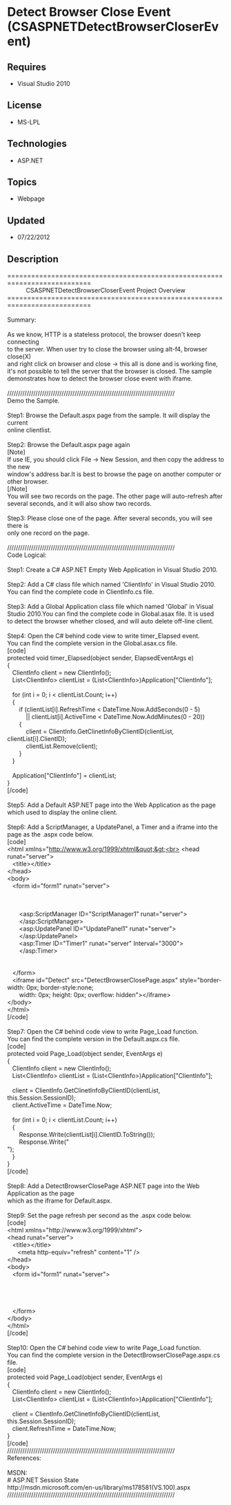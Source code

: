 # Detect Browser Close Event (CSASPNETDetectBrowserCloserEvent)
## Requires
- Visual Studio 2010
## License
- MS-LPL
## Technologies
- ASP.NET
## Topics
- Webpage
## Updated
- 07/22/2012
## Description
===========================================================================<br>
&nbsp; &nbsp; &nbsp; &nbsp; &nbsp; &nbsp;CSASPNETDetectBrowserCloserEvent Project Overview<br>
===========================================================================<br>
<br>
Summary:<br>
<br>
As we know, HTTP is a stateless protocol, the browser doesn't keep connecting<br>
to the server. When user try to close the browser using alt-f4, browser close(X) <br>
and right click on browser and close -&gt; this all is done and is working fine,<br>
it's not possible to tell the server that the browser is closed. The sample<br>
demonstrates how to detect the browser close event with iframe.<br>
<br>
/////////////////////////////////////////////////////////////////////////////<br>
Demo the Sample.<br>
<br>
Step1: Browse the Default.aspx page from the sample. It will display the current<br>
online clientlist.<br>
<br>
Step2: Browse the Default.aspx page again<br>
[Note]<br>
If use IE, you should click File -&gt; New Session, and then copy the address to the new
<br>
window's address bar.It is best to browse the page on another computer or other browser.<br>
[/Note]<br>
You will see two records on the page. The other page will auto-refresh after <br>
several seconds, and it will also show two records.<br>
<br>
Step3: Please close one of the page. After several seconds, you will see there is<br>
only one record on the page.<br>
<br>
/////////////////////////////////////////////////////////////////////////////<br>
Code Logical:<br>
<br>
Step1: Create a C# ASP.NET Empty Web Application in Visual Studio 2010.<br>
<br>
Step2: Add a C# class file which named 'ClientInfo' in Visual Studio 2010.<br>
You can find the complete code in ClientInfo.cs file.<br>
<br>
Step3: Add a Global Application class file which named 'Global' in Visual <br>
Studio 2010.You can find the complete code in Global.asax file. It is used<br>
to detect the browser whether closed, and will auto delete off-line client.<br>
<br>
Step4: Open the C# behind code view to write timer_Elapsed event.<br>
You can find the complete version in the Global.asax.cs file.<br>
[code]<br>
protected void timer_Elapsed(object sender, ElapsedEventArgs e)<br>
{<br>
&nbsp; &nbsp;ClientInfo client = new ClientInfo();<br>
&nbsp; &nbsp;List&lt;ClientInfo&gt; clientList = (List&lt;ClientInfo&gt;)Application[&quot;ClientInfo&quot;];<br>
<br>
&nbsp; &nbsp;for (int i = 0; i &lt; clientList.Count; i&#43;&#43;)<br>
&nbsp; &nbsp;{<br>
&nbsp; &nbsp; &nbsp; &nbsp;if (clientList[i].RefreshTime &lt; DateTime.Now.AddSeconds(0 - 5)<br>
&nbsp; &nbsp; &nbsp; &nbsp; &nbsp; &nbsp;|| clientList[i].ActiveTime &lt; DateTime.Now.AddMinutes(0 - 20))<br>
&nbsp; &nbsp; &nbsp; &nbsp;{<br>
&nbsp; &nbsp; &nbsp; &nbsp; &nbsp; &nbsp;client = ClientInfo.GetClinetInfoByClientID(clientList, clientList[i].ClientID);<br>
&nbsp; &nbsp; &nbsp; &nbsp; &nbsp; &nbsp;clientList.Remove(client);<br>
&nbsp; &nbsp; &nbsp; &nbsp;}<br>
&nbsp; &nbsp;}<br>
<br>
&nbsp; &nbsp;Application[&quot;ClientInfo&quot;] = clientList;<br>
}<br>
[/code]<br>
<br>
Step5: Add a Default ASP.NET page into the Web Application as the page<br>
which used to display the online client.<br>
<br>
Step6: Add a ScriptManager, a UpdatePanel, a Timer and a iframe into the <br>
page as the .aspx code below.<br>
[code]<br>
&lt;html xmlns=&quot;http://www.w3.org/1999/xhtml&quot;&gt;<br>
&lt;head runat=&quot;server&quot;&gt;<br>
&nbsp; &nbsp;&lt;title&gt;&lt;/title&gt;<br>
&lt;/head&gt;<br>
&lt;body&gt;<br>
&nbsp; &nbsp;&lt;form id=&quot;form1&quot; runat=&quot;server&quot;&gt;<br>
&nbsp; &nbsp;
<div><br>
&nbsp; &nbsp; &nbsp; &nbsp;&lt;asp:ScriptManager ID=&quot;ScriptManager1&quot; runat=&quot;server&quot;&gt;<br>
&nbsp; &nbsp; &nbsp; &nbsp;&lt;/asp:ScriptManager&gt;<br>
&nbsp; &nbsp; &nbsp; &nbsp;&lt;asp:UpdatePanel ID=&quot;UpdatePanel1&quot; runat=&quot;server&quot;&gt;<br>
&nbsp; &nbsp; &nbsp; &nbsp;&lt;/asp:UpdatePanel&gt;<br>
&nbsp; &nbsp; &nbsp; &nbsp;&lt;asp:Timer ID=&quot;Timer1&quot; runat=&quot;server&quot; Interval=&quot;3000&quot;&gt;<br>
&nbsp; &nbsp; &nbsp; &nbsp;&lt;/asp:Timer&gt;<br>
&nbsp; &nbsp;</div>
<br>
&nbsp; &nbsp;&lt;/form&gt;<br>
&nbsp; &nbsp;&lt;iframe id=&quot;Detect&quot; src=&quot;DetectBrowserClosePage.aspx&quot; style=&quot;border-width: 0px; border-style:none;<br>
&nbsp; &nbsp; &nbsp; &nbsp;width: 0px; height: 0px; overflow: hidden&quot;&gt;&lt;/iframe&gt;<br>
&lt;/body&gt;<br>
&lt;/html&gt;<br>
[/code]<br>
<br>
Step7: Open the C# behind code view to write Page_Load function.<br>
You can find the complete version in the Default.aspx.cs file.<br>
[code]<br>
protected void Page_Load(object sender, EventArgs e)<br>
{<br>
&nbsp; &nbsp;ClientInfo client = new ClientInfo();<br>
&nbsp; &nbsp;List&lt;ClientInfo&gt; clientList = (List&lt;ClientInfo&gt;)Application[&quot;ClientInfo&quot;];<br>
<br>
&nbsp; &nbsp;client = ClientInfo.GetClinetInfoByClientID(clientList, this.Session.SessionID);<br>
&nbsp; &nbsp;client.ActiveTime = DateTime.Now;<br>
<br>
&nbsp; &nbsp;for (int i = 0; i &lt; clientList.Count; i&#43;&#43;)<br>
&nbsp; &nbsp;{<br>
&nbsp; &nbsp; &nbsp; &nbsp;Response.Write(clientList[i].ClientID.ToString());<br>
&nbsp; &nbsp; &nbsp; &nbsp;Response.Write(&quot;<br>
&quot;);<br>
&nbsp; &nbsp;}<br>
}<br>
[/code]<br>
<br>
Step8: Add a DetectBrowserClosePage ASP.NET page into the Web Application as the page<br>
which as the iframe for Default.aspx.<br>
<br>
Step9: Set the page refresh per second as the .aspx code below.<br>
[code]<br>
&lt;html xmlns=&quot;http://www.w3.org/1999/xhtml&quot;&gt;<br>
&lt;head runat=&quot;server&quot;&gt;<br>
&nbsp; &nbsp;&lt;title&gt;&lt;/title&gt;<br>
&nbsp; &nbsp; &nbsp; &lt;meta http-equiv=&quot;refresh&quot; content=&quot;1&quot; /&gt;<br>
&lt;/head&gt;<br>
&lt;body&gt;<br>
&nbsp; &nbsp;&lt;form id=&quot;form1&quot; runat=&quot;server&quot;&gt;<br>
&nbsp; &nbsp;
<div><br>
&nbsp; &nbsp;</div>
<br>
&nbsp; &nbsp;&lt;/form&gt;<br>
&lt;/body&gt;<br>
&lt;/html&gt;<br>
[/code]<br>
<br>
Step10: Open the C# behind code view to write Page_Load function.<br>
You can find the complete version in the DetectBrowserClosePage.aspx.cs file.<br>
[code]<br>
protected void Page_Load(object sender, EventArgs e)<br>
{<br>
&nbsp; &nbsp;ClientInfo client = new ClientInfo();<br>
&nbsp; &nbsp;List&lt;ClientInfo&gt; clientList = (List&lt;ClientInfo&gt;)Application[&quot;ClientInfo&quot;];<br>
<br>
&nbsp; &nbsp;client = ClientInfo.GetClinetInfoByClientID(clientList, this.Session.SessionID);<br>
&nbsp; &nbsp;client.RefreshTime = DateTime.Now;<br>
}<br>
[/code]<br>
/////////////////////////////////////////////////////////////////////////////<br>
References:<br>
<br>
MSDN: <br>
# ASP.NET Session State<br>
http://msdn.microsoft.com/en-us/library/ms178581(VS.100).aspx<br>
/////////////////////////////////////////////////////////////////////////////<br>

